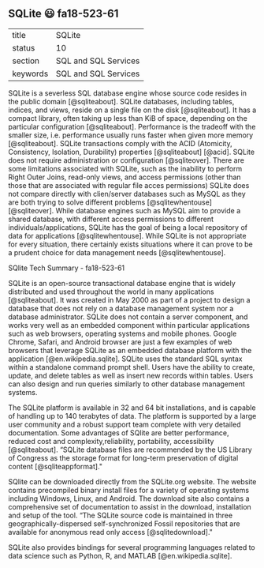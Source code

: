 ## SQLite :smiley: fa18-523-61


|          |                      |
| -------- | -------------------- |
| title    | SQLite               | 
| status   | 10                   |
| section  | SQL and SQL Services |
| keywords | SQL and SQL Services |



SQLite is a severless SQL database engine whose source code resides in
the public domain [@sqliteabout]. SQLite databases, including
tables, indices, and views, reside on a single file on the
disk [@sqliteabout]. It has a compact library, often taking up
less than KiB of space, depending on the particular
configuration [@sqliteabout]. Performance is the tradeoff with the
smaller size, i.e. performance usually runs faster when given more
memory [@sqliteabout]. SQLite transactions comply with the ACID
(Atomicity, Consistency, Isolation, Durability)
properties [@sqliteabout] [@acid]. SQLite does not require
administration or configuration [@sqliteover]. There are some
limitations associated with SQLite, such as the inability to perform
Right Outer Joins, read-only views, and access permissions (other than
those that are associated with regular file acces permissions) SQLite
does not compare directly with clien/server databases such as MySQL as
they are both trying to solve different
problems [@sqlitewhentouse] [@sqliteover].  While database
engines such as MySQL aim to provide a shared database, with different
access permissions to different individuals/applications, SQLite has
the goal of being a local repository of data for
applications [@sqlitewhentouse]. While SQLite is not appropriate
for every situation, there certainly exists situations where it can
prove to be a prudent choice for data management
needs [@sqlitewhentouse].


SQlite Tech Summary  - fa18-523-61

SQLite is an open-source transactional database engine that is widely distributed and used throughout the world in many applications [@sqliteabout]. It was created in May 2000 as part of a project to design a database that does not rely on a database management system nor a database administrator. SQLite does not contain a server component, and works very well as an embedded component within particular applications such as web browsers, operating systems and mobile phones. Google Chrome, Safari, and Android browser are just a few examples of web browsers that leverage SQLite as an embedded database platform with the application [@en.wikipedia.sqlite].
SQLite uses the standard SQL syntax within a standalone command prompt shell. Users have the ability to create, update, and delete tables as well as insert new records within tables. Users can also design and run queries similarly to other database management systems. 

The SQLite platform is available in 32 and 64 bit installations, and is capable of handling up to 140 terabytes of data.  The platform is supported by a large user community and a robust support team complete with very detailed documentation. 
Some advantages of SQlite are better performance, reduced cost and complexity,reliability, portability, accessibility [@sqliteabout]. “SQLite database files are recommended by the US Library of Congress as the storage format for long-term preservation of digital content [@sqliteappformat]."

SQlite can be downloaded directly from the SQLite.org website. The website contains precompiled binary install files for a variety of operating systems including Windows, Linux, and Android. The download site also contains a comprehensive set of documentation to assist in the download, installation and setup of the tool. “The SQLite source code is maintained in three geographically-dispersed self-synchronized Fossil repositories that are available for anonymous read only access [@sqlitedownload]."

SQLite also provides bindings for several programming languages related to data science such as Python, R, and MATLAB [@en.wikipedia.sqlite]. 




     
